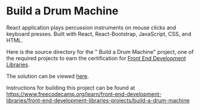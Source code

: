 # Build a Drum Machine

React application plays percussion instruments on mouse clicks and keyboard presses. Built with React, React-Bootstrap, JavaScript, CSS, and HTML.

Here is the source directory for the " Build a Drum Machine" project, one of the required projects to earn the certification for [Front End Development Libraries](https://www.freecodecamp.org/learn/front-end-development-libraries).

The solution can be viewed [here](https://hsumona.github.io/freecodecamp/front-end-development-libraries/drum-machine/).

Instructions for building this project can be found at https://www.freecodecamp.org/learn/front-end-development-libraries/front-end-development-libraries-projects/build-a-drum-machine
